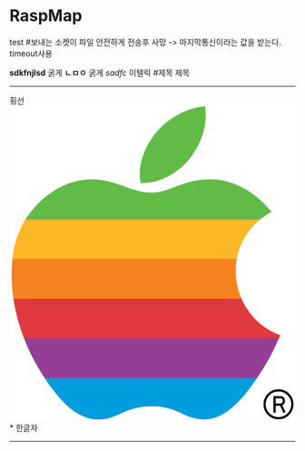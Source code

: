 # RaspMap
test
#보내는 소켓이 파일 안전하게 전송후 사망 -> 마지막통신이라는 값을 받는다. timeout사용

**sdkfnjlsd** 굵게
__ㄴㅁㅇ__     굵게
*sadfc*  이텔릭
#제목 제목
*** 
횡선
![](https://github.com/OpenMindMaker/Sim/blob/master/applelogo.png)
\*  한글자
***
